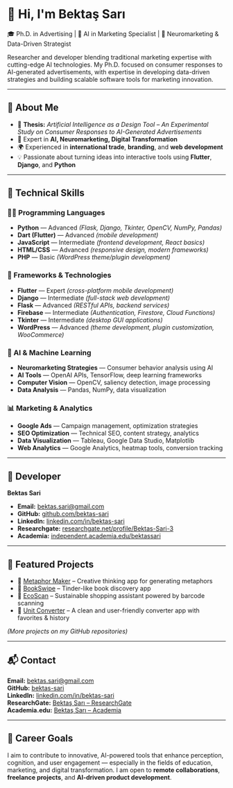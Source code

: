 # 👋 Hi, I'm Bektaş Sarı

🎓 Ph.D. in Advertising | 🤖 AI in Marketing Specialist | 🧠 Neuromarketing & Data-Driven Strategist

Researcher and developer blending traditional marketing expertise with cutting-edge AI technologies. My Ph.D. focused on consumer responses to AI-generated advertisements, 
with expertise in developing data-driven strategies and building scalable software tools for marketing innovation.

---

## 🧠 About Me

- 🔬 **Thesis:** *Artificial Intelligence as a Design Tool – An Experimental Study on Consumer Responses to AI-Generated Advertisements*
- 🧭 Expert in **AI, Neuromarketing, Digital Transformation**
- 🌍 Experienced in **international trade**, **branding**, and **web development**
- 💡 Passionate about turning ideas into interactive tools using **Flutter**, **Django**, and **Python**

---

## 🧠 Technical Skills

### 🧑‍💻 Programming Languages
- **Python** — Advanced *(Flask, Django, Tkinter, OpenCV, NumPy, Pandas)*
- **Dart (Flutter)** — Advanced *(mobile development)*
- **JavaScript** — Intermediate *(frontend development, React basics)*
- **HTML/CSS** — Advanced *(responsive design, modern frameworks)*
- **PHP** — Basic *(WordPress theme/plugin development)*

### 🧰 Frameworks & Technologies
- **Flutter** — Expert *(cross-platform mobile development)*
- **Django** — Intermediate *(full-stack web development)*
- **Flask** — Advanced *(RESTful APIs, backend services)*
- **Firebase** — Intermediate *(Authentication, Firestore, Cloud Functions)*
- **Tkinter** — Intermediate *(desktop GUI applications)*
- **WordPress** — Advanced *(theme development, plugin customization, WooCommerce)*

### 🤖 AI & Machine Learning
- **Neuromarketing Strategies** — Consumer behavior analysis using AI
- **AI Tools** — OpenAI APIs, TensorFlow, deep learning frameworks
- **Computer Vision** — OpenCV, saliency detection, image processing
- **Data Analysis** — Pandas, NumPy, data visualization

### 📊 Marketing & Analytics
- **Google Ads** — Campaign management, optimization strategies
- **SEO Optimization** — Technical SEO, content strategy, analytics
- **Data Visualization** — Tableau, Google Data Studio, Matplotlib
- **Web Analytics** — Google Analytics, heatmap tools, conversion tracking

---

## 👤 Developer  

**Bektas Sari**  
- **Email:** [bektas.sari@gmail.com](mailto:bektas.sari@gmail.com)  
- **GitHub:** [github.com/bektas-sari](https://github.com/bektas-sari)  
- **LinkedIn:** [linkedin.com/in/bektas-sari](https://www.linkedin.com/in/bektas-sari)  
- **Researchgate:** [researchgate.net/profile/Bektas-Sari-3](https://www.researchgate.net/profile/Bektas-Sari-3)  
- **Academia:** [independent.academia.edu/bektassari](https://independent.academia.edu/bektassari)

---

## 🧪 Featured Projects

- 🔹 [Metaphor Maker](https://github.com/bektas-sari/metaphor_maker) – Creative thinking app for generating metaphors
- 🔹 [BookSwipe](https://github.com/bektas-sari/bookswipe) – Tinder-like book discovery app
- 🔹 [EcoScan](https://github.com/bektas-sari/ecoscan) – Sustainable shopping assistant powered by barcode scanning
- 🔹 [Unit Converter](https://github.com/bektas-sari/unit_converter_flutter) – A clean and user-friendly converter app with favorites & history

*(More projects on my GitHub repositories)*

---

## 📬 Contact

**Email:** bektas.sari@gmail.com  
**GitHub:** [bektas-sari](https://github.com/bektas-sari)  
**LinkedIn:** [linkedin.com/in/bektas-sari](https://linkedin.com/in/bektas-sari)  
**ResearchGate:** [Bektaş Sarı – ResearchGate](https://www.researchgate.net/profile/Bektas-Sari-3)  
**Academia.edu:** [Bektaş Sarı – Academia](https://independent.academia.edu/bektassari)

---

## 🧭 Career Goals

I aim to contribute to innovative, AI-powered tools that enhance perception, cognition, and user engagement — especially in the fields of education, marketing, and digital transformation. I am open to **remote collaborations**, **freelance projects**, and **AI-driven product development**.


